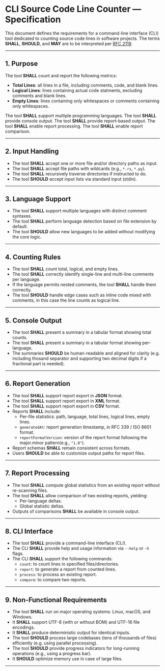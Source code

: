 # CLI Source Code Line Counter — Specification

This document defines the requirements for a command-line interface (CLI) tool dedicated to counting source code lines in software projects.
The terms **SHALL**, **SHOULD**, and **MAY** are to be interpreted per [RFC 2119](https://datatracker.ietf.org/doc/html/rfc2119).

---

## 1. Purpose

The tool **SHALL** count and report the following metrics:

- **Total Lines**: all lines in a file, including comments, code, and blank lines.
- **Logical Lines**: lines containing actual code statments, excluding comments and blank lines.
- **Empty Lines**: lines containing only whitespaces or comments containing only whitespaces.

The tool **SHALL** support multiple programming languages.
The tool **SHALL** provide console output.
The tool **SHALL** provide report-based output.
The tool **SHALL** enable report processing.
The tool **SHALL** enable report comparison.

---

## 2. Input Handling

- The tool **SHALL** accept one or more file and/or directory paths as input.
- The tool **SHALL** accept file paths with wildcards (e.g., `*.rs`, `*.py`).
- The tool **SHALL** recursively traverse directories if instructed to do.
- The tool **SHOULD** accept input lists via standard input (stdin).

---

## 3. Language Support

- The tool **SHALL** support multiple languages with distinct comment syntaxes.  
- The tool **SHALL** perform language detection based on file extension by default.
- The tool **SHOULD** allow new languages to be added without modifying the core logic.

---

## 4. Counting Rules

- The tool **SHALL** count total, logical, and empty lines.  
- The tool **SHALL** correctly identify single-line and multi-line comments per language.  
- If the language permits nested comments, the tool **SHALL** handle them correctly.  
- The tool **SHOULD** handle edge cases such as inline code mixed with comments, in this case the line counts as logical line.

---

## 5. Console Output

- The tool **SHALL** present a summary in a tabular format showing total counts.
- The tool **SHALL** present a summary in a tabular format showing per-language.  
- The summaries **SHOULD** be human-readable and aligned for clarity (e.g. including thosand separator and supporting two decimal digits if a fractional part is needed).

---

## 6. Report Generation

- The tool **SHALL** support report export in **JSON** format.
- The tool **SHALL** support report export in **XML** format.
- The tool **SHALL** support report export in **CSV** format.  
- Reports **SHALL** include:
  - Per-file statistics: path, language, total lines, logical lines, empty lines.
  - `generatedAt`: report generation timestamp, in RFC 339 / ISO 8601 format.
  - `reportFormatVersion`: version of the report format following the major.minor pattern(e.g., `"1.0"`).
- Report schemas **SHALL** remain consistent across formats.  
- Users **SHOULD** be able to customize output paths for report files.

---

## 7. Report Processing

- The tool **SHALL** compute global statistics from an existing report without re-scanning files.  
- The tool **SHALL** allow comparison of two existing reports, yielding:
  - Per-language deltas.
  - Global statistic deltas.
- Outputs of comparisons **SHALL** be available in console output.

---

## 8. CLI Interface

- The tool **SHALL** provide a command-line interface (CLI).
- The CLI **SHALL** provide help and usage information via `--help` or `-h` flags.
- The CLI **SHALL** support the following commands:
  - `count`: to count lines in specified files/directories.
  - `report`: to generate a report from counted lines.
  - `process`: to process an existing report.
  - `compare`: to compare two reports.

---

## 9. Non-Functional Requirements

- The tool **SHALL** run on major operating systems: Linux, macOS, and Windows.  
- It **SHALL** support UTF-8 (with or without BOM) and UTF-16 file encodings.  
- It **SHALL** produce deterministic output for identical inputs.  
- The tool **SHOULD** process large codebases (tens of thousands of files) efficiently (e.g. using parallel processing).
- The tool **SHOULD** provide progress indicators for long-running operations (e.g., using a progress bar).
- It **SHOULD** optimize memory use in case of large files.

---
